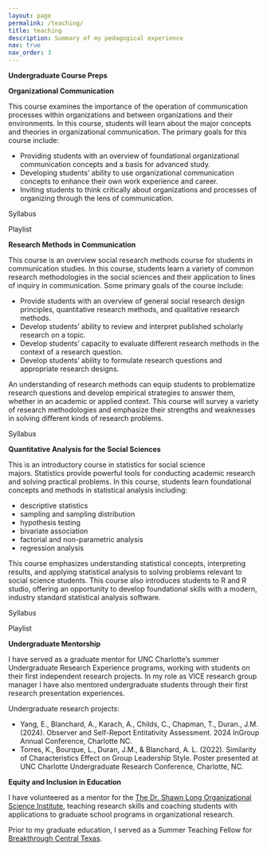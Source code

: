 ```yaml
---
layout: page
permalink: /teaching/
title: teaching
description: Summary of my pedagogical experience
nav: true
nav_order: 3
---
```


**Undergraduate Course Preps**

**Organizational Communication**  

This course examines the importance of the operation of communication processes within organizations and between organizations and their environments. In this course, students will learn about the major concepts and theories in organizational communication. The primary goals for this course include:

- Providing students with an overview of foundational organizational communication concepts and a basis for advanced study.
- Developing students’ ability to use organizational communication concepts to enhance their own work experience and career.
- Inviting students to think critically about organizations and processes of organizing through the lens of communication.

Syllabus 

Playlist 

**Research Methods in Communication** 

This course is an overview social research methods course for students in communication studies. In this course, students learn a variety of common research methodologies in the social sciences and their application to lines of inquiry in communication. Some primary goals of the course include:

- Provide students with an overview of general social research design principles, quantitative research methods, and qualitative research methods.
- Develop students’ ability to review and interpret published scholarly research on a topic.
- Develop students’ capacity to evaluate different research methods in the context of a research question.
- Develop students’ ability to formulate research questions and appropriate research designs.

An understanding of research methods can equip students to problematize research questions and develop empirical strategies to answer them, whether in an academic or applied context. This course will survey a variety of research methodologies and emphasize their strengths and weaknesses in solving different kinds of research problems. 

Syllabus 

**Quantitative Analysis for the Social Sciences** 

This is an introductory course in statistics for social science majors. Statistics provide powerful tools for conducting academic research and solving practical problems. In this course, students  learn foundational concepts and methods in statistical analysis including:

- descriptive statistics
- sampling and sampling distribution
- hypothesis testing
- bivariate association
- factorial and non-parametric analysis
- regression analysis

This course emphasizes understanding statistical concepts, interpreting results, and applying statistical analysis to solving problems relevant to social science students. This course also introduces students to R and R studio, offering an opportunity to develop foundational skills with a modern, industry standard statistical analysis software. 

Syllabus 

Playlist 


**Undergraduate Mentorship** 

I have served as a graduate mentor for UNC Charlotte’s summer Undergraduate Research Experience programs, working with students on their first independent research projects. In my role as VICE research group manager I have also mentored undergraduate students through their first research presentation experiences. 

Undergraduate research projects: 

- Yang, E., Blanchard, A., Karach, A., Childs, C., Chapman, T., Duran., J.M. (2024). Observer and Self-Report Entitativity Assessment. 2024 InGroup Annual Conference, Charlotte NC.
- Torres, K., Bourque, L., Duran, J.M., & Blanchard, A. L. (2022). Similarity of Characteristics Effect on Group Leadership Style. Poster presented at UNC Charlotte Undergraduate Research Conference, Charlotte, NC.


**Equity and Inclusion in Education** 

I have volunteered as a mentor for the [The Dr. Shawn Long Organizational Science Institute](https://osinstitute.charlotte.edu), teaching research skills and coaching students with applications to graduate school programs in organizational research. 

Prior to my graduate education, I served as a Summer Teaching Fellow for [Breakthrough Central Texas](https://breakthroughctx.org).
